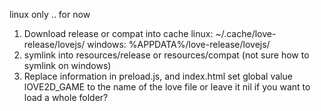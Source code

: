 linux only .. for now

1. Download release or compat into cache
   linux: ~/.cache/love-release/lovejs/
   windows: %APPDATA%/love-release/lovejs/
2. symlink into resources/release or resources/compat 
   (not sure how to symlink on windows)
3. Replace information in preload.js, and index.html
   set global value lOVE2D_GAME to the name of the love file or leave it nil if you want to load a whole folder?
   
